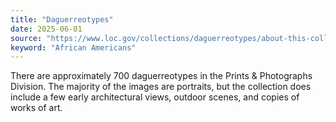 ```yaml
---
title: "Daguerreotypes"
date: 2025-06-01
source: "https://www.loc.gov/collections/daguerreotypes/about-this-collection/"
keyword: "African Americans"
---
```


There are approximately 700 daguerreotypes in the Prints &amp; Photographs Division. The majority of the images are portraits, but the collection does include a few early architectural views, outdoor scenes, and copies of works of art.